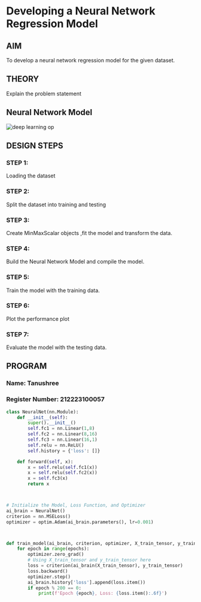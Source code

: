 # Developing a Neural Network Regression Model

## AIM

To develop a neural network regression model for the given dataset.

## THEORY

Explain the problem statement

## Neural Network Model

![deep learning op](https://github.com/user-attachments/assets/461c9f35-9b36-44ef-bb3b-36c01ff3d683)


## DESIGN STEPS

### STEP 1:

Loading the dataset

### STEP 2:

Split the dataset into training and testing

### STEP 3:

Create MinMaxScalar objects ,fit the model and transform the data.

### STEP 4:

Build the Neural Network Model and compile the model.

### STEP 5:

Train the model with the training data.

### STEP 6:

Plot the performance plot

### STEP 7:

Evaluate the model with the testing data.

## PROGRAM
### Name: Tanushree
### Register Number: 212223100057
```python
class NeuralNet(nn.Module):
    def __init__(self):
        super().__init__()
        self.fc1 = nn.Linear(1,8)
        self.fc2 = nn.Linear(8,16)
        self.fc3 = nn.Linear(16,1)
        self.relu = nn.ReLU()
        self.history = {'loss': []}

    def forward(self, x):
        x = self.relu(self.fc1(x))
        x = self.relu(self.fc2(x))
        x = self.fc3(x)
        return x



# Initialize the Model, Loss Function, and Optimizer
ai_brain = NeuralNet()
criterion = nn.MSELoss()
optimizer = optim.Adam(ai_brain.parameters(), lr=0.001)



def train_model(ai_brain, criterion, optimizer, X_train_tensor, y_train_tensor, epochs=2000):
    for epoch in range(epochs):
        optimizer.zero_grad()
        # Using X_train_tensor and y_train_tensor here
        loss = criterion(ai_brain(X_train_tensor), y_train_tensor)
        loss.backward()
        optimizer.step()
        ai_brain.history['loss'].append(loss.item())
        if epoch % 200 == 0:
            print(f'Epoch {epoch}, Loss: {loss.item():.6f}')



```

